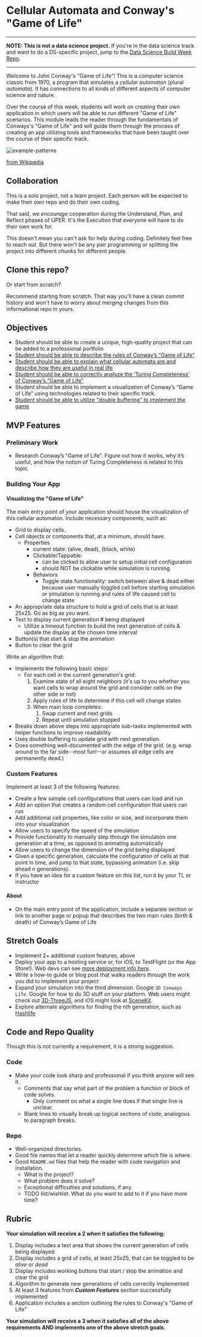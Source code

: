 # Cellular Automata and Conway's "Game of Life"

---

**NOTE: This is not a data science project.** If you're in the data
science track and want to do a DS-specific project, jump to the [Data
Science Build Week
Repo](https://github.com/LambdaSchool/CS-Data-Science-Build-Week-1).

---

Welcome to John Conway's "Game of Life"! This is a computer science
classic from 1970, a program that simulates a _cellular automaton_
(plural _automata_). It has connections to all kinds of different
aspects of computer science and nature.

Over the course of this week, students will work on creating their own
application in which users will be able to run different "Game of Life"
scenarios. This module leads the reader through the fundamentals of
Conways's "Game of Life" and will guide them through the process of
creating an app utilizing tools and frameworks that have been taught
over the course of their specific track.

![example-patterns](https://media.giphy.com/media/4VVZTvTqzRR0BUwNIH/giphy.gif)

[from Wikipedia](https://en.wikipedia.org/wiki/Conway%27s_Game_of_Life#Examples_of_patterns)

## Collaboration

This is a solo project, not a team project. Each person will be expected
to make their own repo and do their own coding.

That said, we _encourage_ cooperation during the Understand, Plan, and
Reflect phases of UPER. It's the Execution that everyone will have to do
their own work for.

This doesn't mean you can't ask for help during coding. Definitely feel
free to reach out. But there won't be any pair programming or splitting
the project into different chunks for different people.

## Clone this repo?

Or start from scratch?

Recommend starting from scratch. That way you'll have a clean commit
history and won't have to worry about merging changes from this
informational repo in yours.

## Objectives

* Student should be able to create a unique, high-quality project that
  can be added to a professional portfolio
* [Student should be able to describe the rules of Conway’s “Game of
  Life”](objectives/rules-game-life)
* [Student should be able to explain what cellular automata are and
  describe how they are useful in real
  life](objectives/explain-describe-ca)
* [Student should be able to correctly analyze the ‘Turing Completeness’
  of Conway’s “Game of Life”](objectives/turing-complete)
* Student should be able to implement a visualization of Conway’s “Game
  of Life” using technologies related to their specific
  track.
* [Student should be able to utilize "double buffering" to implement
  the game](objectives/double-buffer)

## MVP Features

### Preliminary Work

* Research Conway’s "Game of Life". Figure out how it works, why it’s
  useful, and how the notion of Turing Completeness is related to this
  topic.

### Building Your App

#### Visualizing the "Game of Life"

The main entry point of your application should house the visualization
of this cellular automaton. Include necessary components, such as:

* Grid to display cells. 
* Cell objects or components that, at a minimum, should have:
  * Properties
    * current state: (alive, dead), (black, white)
    * Clickable/Tappable:
      * can be clicked to allow user to setup initial cell configuration
      * should NOT be clickable while simulation is running
    * Behaviors
      * Toggle state functionality: switch between alive & dead either
        because user manually toggled cell before starting simulation or
        simulation is running and rules of life caused cell to change
        state
* An appropriate data structure to hold a grid of cells that is at least
  25x25. Go as big as you want.
* Text to display current generation # being displayed
  * Utilize a timeout function to build the next generation of cells &
    update the display at the chosen time interval
* Button(s) that start & stop the animation
* Button to clear the grid

Write an algorithm that:

* Implements the following basic steps:
  * For each cell in the current generation's grid:
    1. Examine state of all eight neighbors (it's up to you whether you
       want cells to wrap around the grid and consider cells on the
       other side or not)
    2. Apply rules of life to determine if this cell will change states
    3. When main loop completes:
       1. Swap current and next grids
       2. Repeat until simulation stopped
* Breaks down above steps into appropriate sub-tasks implemented with
  helper functions to improve readability
* Uses double buffering to update grid with next generation.
* Does something well-documented with the edge of the grid. (e.g. wrap
  around to the far side--most fun!--or assumes all edge cells are
  permanently dead.)

### Custom Features

Implement at least 3 of the following features:

* Create a few sample cell configurations that users can load and run
* Add an option that creates a random cell configuration that users can
  run
* Add additional cell properties, like color or size, and incorporate
  them into your visualization
* Allow users to specify the speed of the simulation
* Provide functionality to manually step through the simulation one
  generation at a time, as opposed to animating automatically
* Allow users to change the dimension of the grid being displayed
* Given a specific generation, calculate the configuration of cells at
  that point in time, and jump to that state, bypassing animation (i.e.
  skip ahead _n_ generations).
* If you have an idea for a custom feature on this list, run it by your
  TL or instructor

#### About

* On the main entry point of the application, include a separate section
  or link to another page or popup that describes the two main rules
  (birth & death) of Conway’s Game of Life

## Stretch Goals

* Implement 2+ additional custom features, above
* Deploy your app to a hosting service or, for iOS, to TestFlight (or
  the App Store!). Web devs can see [more deployment info
  here](resources/web/deployment).
* Write a how-to guide or blog post that walks readers through the
  work you did to implement your project
* Expand your simulation into the third dimension. Google `3D Conways
  Life`. Google for how to do 3D stuff on your platform. Web users might
  check out [3D-ThreeJS](https://github.com/LambdaSchool/3D-ThreeJS),
  and iOS might look at [SceneKit](https://developer.apple.com/scenekit/).
* Explore alternate algorithms for finding the nth generation, such
  as [Hashlife](https://en.wikipedia.org/wiki/Hashlife)


## Code and Repo Quality

Though this is not currently a requirement, it is a strong suggestion.

### Code

* Make your code look sharp and professional if you think anyone will
  see it.
  * Comments that say what part of the problem a function or block of
    code solves.
    * Only comment on what a single line does if that single line is
      unclear.
  * Blank lines to visually break up logical sections of code, analogous
    to paragraph breaks.

### Repo

* Well-organized directories.
* Good file names that let a reader quickly determine which file is
  where.
* Good `README.md` files that help the reader with code navigation and
  installation.
  * What is the project?
  * What problem does it solve?
  * Exceptional difficulties and solutions, if any.
  * TODO list/wishlist. What do you want to add to it if you have more
    time?

## Rubric

**Your simulation will receive a 2 when it satisfies the following:**

   1. Display includes a text area that shows the current generation of
      cells being displayed
   2. Display includes a grid of cells, at least 25x25, that can be
      toggled to be _alive_ or _dead_
   3. Display includes working buttons that start / stop the animation
      and clear the grid
   4. Algorithm to generate new generations of cells correctly
      implemented
   5. At least 3 features from ***Custom Features*** section
      successfully implemented
   6. Application includes a section outlining the rules to Conway's
      "Game of Life"

**Your simulation will receive a 3 when it satisfies all of the above
requirements AND implements one of the above stretch goals.**

